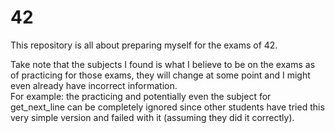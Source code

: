 # 42

This repository is all about preparing myself for the exams of 42.

Take note that the subjects I found is what I believe to be on the exams as of practicing for those exams, they will change at some point and I might even already have incorrect information.\
For example: the practicing and potentially even the subject for get_next_line can be completely ignored since other students have tried this very simple version and failed with it (assuming they did it correctly).
